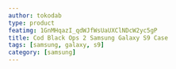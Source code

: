 ```yaml
---
author: tokodab
type: product
featimg: 1GnMHqazI_qdWJfWsUaUXClNDcW2yc5gP
title: Cod Black Ops 2 Samsung Galaxy S9 Case
tags: [samsung, galaxy, s9]
category: [samsung]
---
```

